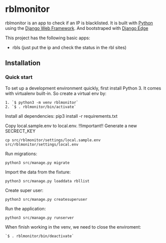 

# rblmonitor

rblmonitor is an app to check if an IP is blacklisted.
It is built with [Python][0] using the [Django Web Framework][1].
And bootstraped with [Django Edge][2]

This project has the following basic apps:

* rbls (just put the ip and check the status in the rbl sites)

## Installation

### Quick start

To set up a development environment quickly, first install Python 3. It
comes with virtualenv built-in. So create a virtual env by:

    1. `$ python3 -m venv rblmonitor`
    2. `$ . rblmonitor/bin/activate`

Install all dependencies:
    pip3 install -r requirements.txt

Copy local.sample.env to local.env.
!!Important!! Generate a new SECRECT_KEY

    cp src/rblmonitor/settings/local.sample.env src/rblmonitor/settings/local.env

Run migrations:

`python3 src/manage.py migrate`
    
Import the data from the fixture:

`python3 src/manage.py loaddata rbllist`

Create super user:

`python3 src/manage.py createsuperuser`

Run the application:

 `python3 src/manage.py runserver`

When finish working in the venv, we need to close the enviroment:

    `$ . rblmonitor/bin/deactivate`

[0]: https://www.python.org/
[1]: https://www.djangoproject.com/
[2]: http://django-edge.readthedocs.io/en/latest/
